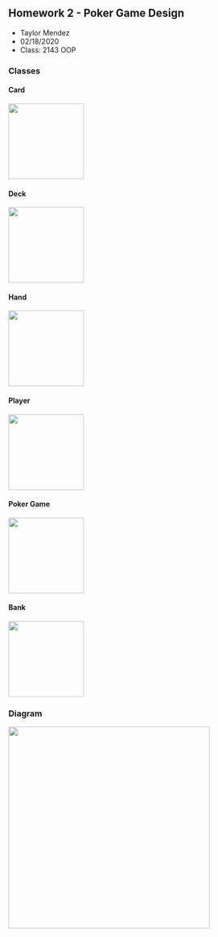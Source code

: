 ## Homework 2 - Poker Game Design

- Taylor Mendez
- 02/18/2020
- Class: 2143 OOP

### Classes
#### Card
<img src="https://cs.msutexas.edu/~griffin/zcloud/zcloud-files/draw.io.professor.png" width="150">

#### Deck
<img src="https://cs.msutexas.edu/~griffin/zcloud/zcloud-files/draw.io.professor.png" width="150">

#### Hand
<img src="https://cs.msutexas.edu/~griffin/zcloud/zcloud-files/draw.io.professor.png" width="150">

#### Player
<img src="https://cs.msutexas.edu/~griffin/zcloud/zcloud-files/draw.io.professor.png" width="150">

#### Poker Game
<img src="https://cs.msutexas.edu/~griffin/zcloud/zcloud-files/draw.io.professor.png" width="150">

#### Bank
<img src="https://cs.msutexas.edu/~griffin/zcloud/zcloud-files/draw.io.professor.png" width="150">

### Diagram
<img src="draw.io.wholething" width="400">
